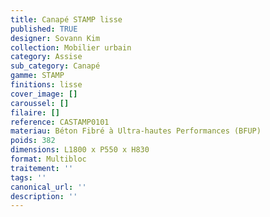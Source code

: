 ```yaml
---
title: Canapé STAMP lisse 
published: TRUE
designer: Sovann Kim
collection: Mobilier urbain
category: Assise
sub_category: Canapé
gamme: STAMP
finitions: lisse
cover_image: []
caroussel: []
filaire: []
reference: CASTAMP0101
materiau: Béton Fibré à Ultra-hautes Performances (BFUP)
poids: 382
dimensions: L1800 x P550 x H830 
format: Multibloc
traitement: ''
tags: ''
canonical_url: ''
description: ''
---
```

